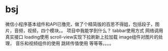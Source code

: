 # bsj
微信小程序基本组件和API已撸完，做了个精简版的百思不得姐，包括段子，图片，音频，视频，四个模块。。  项目中我能学到什么？  tabbar使用方式  网络调用真实接口  loading使用  scroll-view实现下拉刷新上拉加载  image组件对图片的处理，  音乐和视频组件的使用  跳转传值使用  等等等。。。。
